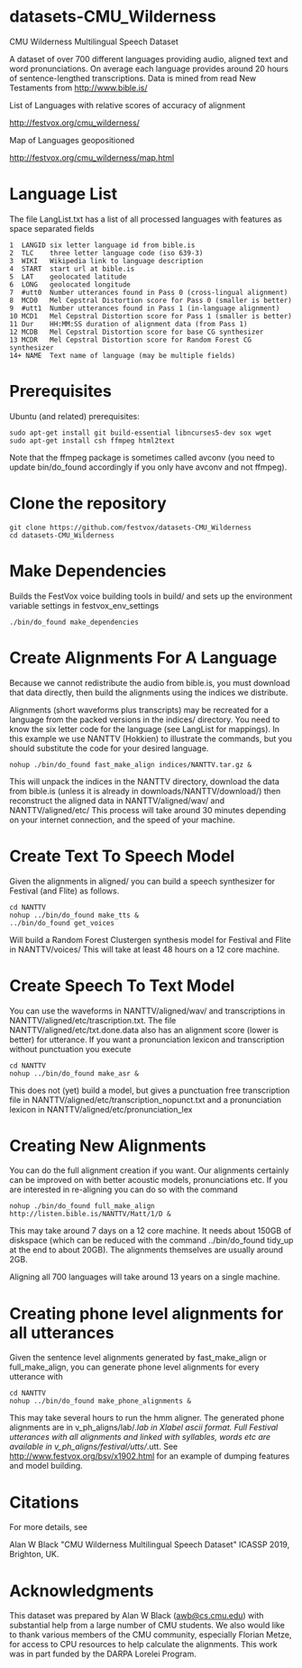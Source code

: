# datasets-CMU_Wilderness
CMU Wilderness Multilingual Speech Dataset

A dataset of over 700 different languages providing audio, aligned
text and word pronunciations.  On average each language provides
around 20 hours of sentence-lengthed transcriptions.  Data is mined
from read New Testaments from http://www.bible.is/

List of Languages with relative scores of accuracy of alignment

http://festvox.org/cmu_wilderness/

Map of Languages geopositioned

http://festvox.org/cmu_wilderness/map.html

# Language List

The file LangList.txt has a list of all processed languages with
features as space separated fields

    1  LANGID six letter language id from bible.is
    2  TLC    three letter language code (iso 639-3)
    3  WIKI   Wikipedia link to language description
    4  START  start url at bible.is
    5  LAT    geolocated latitude
    6  LONG   geolocated longitude
    7  #utt0  Number utterances found in Pass 0 (cross-lingual alignment)
    8  MCD0   Mel Cepstral Distortion score for Pass 0 (smaller is better)
    9  #utt1  Number utterances found in Pass 1 (in-language alignment)
    10 MCD1   Mel Cepstral Distortion score for Pass 1 (smaller is better)
    11 Dur    HH:MM:SS duration of alignment data (from Pass 1)
    12 MCDB   Mel Cepstral Distortion score for base CG synthesizer
    13 MCDR   Mel Cepstral Distortion score for Random Forest CG synthesizer
    14+ NAME  Text name of language (may be multiple fields)
    
# Prerequisites

Ubuntu (and related) prerequisites:

    sudo apt-get install git build-essential libncurses5-dev sox wget
    sudo apt-get install csh ffmpeg html2text

Note that the ffmpeg package is sometimes called avconv (you need
to update bin/do_found accordingly if you only have avconv and not
ffmpeg).

# Clone the repository

    git clone https://github.com/festvox/datasets-CMU_Wilderness
    cd datasets-CMU_Wilderness

# Make Dependencies

Builds the FestVox voice building tools in build/ and sets up the
environment variable settings in festvox_env_settings

    ./bin/do_found make_dependencies

# Create Alignments For A Language

Because we cannot redistribute the audio from bible.is, you must
download that data directly, then build the alignments using the
indices we distribute.

Alignments (short waveforms plus transcripts) may be recreated for
a language from the packed versions in the indices/ directory.  You
need to know the six letter code for the language (see LangList for
mappings).  In this example we use NANTTV (Hokkien) to illustrate the
commands, but you should substitute the code for your desired language.

    nohup ./bin/do_found fast_make_align indices/NANTTV.tar.gz &

This will unpack the indices in the NANTTV directory, download the
data from bible.is (unless it is already in
downloads/NANTTV/download/) then reconstruct the aligned data in
NANTTV/aligned/wav/ and NANTTV/aligned/etc/ This process will take
around 30 minutes depending on your internet connection, and the
speed of your machine.

# Create Text To Speech Model

Given the alignments in aligned/ you can build a speech synthesizer
for Festival (and Flite) as follows.

    cd NANTTV
    nohup ../bin/do_found make_tts &
    ../bin/do_found get_voices

Will build a Random Forest Clustergen synthesis model for Festival
and Flite in NANTTV/voices/ This will take at least 48 hours on a 12
core machine.

# Create Speech To Text Model

You can use the waveforms in NANTTV/aligned/wav/ and transcriptions in
NANTTV/aligned/etc/trascription.txt.  The file NANTTV/aligned/etc/txt.done.data
also has an alignment score (lower is better) for utterance.  If you want
a pronunciation lexicon and transcription without punctuation you execute

    cd NANTTV
    nohup ../bin/do_found make_asr &

This does not (yet) build a model, but gives a punctuation free transcription
file in NANTTV/aligned/etc/transcription_nopunct.txt and a pronunciation
lexicon in NANTTV/aligned/etc/pronunciation_lex

# Creating New Alignments

You can do the full alignment creation if you want.  Our alignments
certainly can be improved on with better acoustic models,
pronunciations etc.  If you are interested in re-aligning you can do so
with the command

    nohup ./bin/do_found full_make_align http://listen.bible.is/NANTTV/Matt/1/D &

This may take around 7 days on a 12 core machine.  It needs about 150GB of
diskspace (which can be reduced with the command ../bin/do_found tidy_up at the
end to about 20GB).  The alignments themselves are usually around 2GB.

Aligning all 700 languages will take around 13 years on a single machine.

# Creating phone level alignments for all utterances

Given the sentence level alignments generated by fast_make_align or
full_make_align, you can generate phone level alignments for every
utterance with

    cd NANTTV
    nohup ../bin/do_found make_phone_alignments &

This may take several hours to run the hmm aligner.  The generated
phone alignments are in v_ph_aligns/lab/*.lab in Xlabel ascii format.
Full Festival utterances with all alignments and linked with
syllables, words etc are available in v_ph_aligns/festival/utts/*.utt.
See http://www.festvox.org/bsv/x1902.html for an example of dumping
features and model building.

# Citations

For more details, see

Alan W Black "CMU Wilderness Multilingual Speech Dataset" ICASSP 2019,
Brighton, UK.
   
# Acknowledgments

This dataset was prepared by Alan W Black (awb@cs.cmu.edu) with substantial
help from a large number of CMU students.  We also would like to thank
various members of the CMU community, especially Florian Metze, for access
to CPU resources to help calculate the alignments.  This work was in part
funded by the DARPA Lorelei Program.







